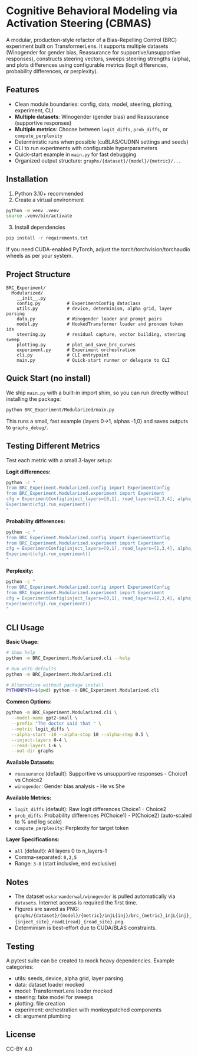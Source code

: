 # Cognitive Behavioral Modeling via Activation Steering (CBMAS)

A modular, production-style refactor of a Bias-Repelling Control (BRC) experiment built on TransformerLens. It supports multiple datasets (Winogender for gender bias, Reassurance for supportive/unsupportive responses), constructs steering vectors, sweeps steering strengths (alpha), and plots differences using configurable metrics (logit differences, probability differences, or perplexity).

## Features
- Clean module boundaries: config, data, model, steering, plotting, experiment, CLI
- **Multiple datasets**: Winogender (gender bias) and Reassurance (supportive responses)
- **Multiple metrics**: Choose between `logit_diffs`, `prob_diffs`, or `compute_perplexity`
- Deterministic runs when possible (cuBLAS/CUDNN settings and seeds)
- CLI to run experiments with configurable hyperparameters
- Quick-start example in `main.py` for fast debugging
- Organized output structure: `graphs/{dataset}/{model}/{metric}/...`

## Installation
1. Python 3.10+ recommended
2. Create a virtual environment
```bash
python -m venv .venv
source .venv/bin/activate
```
3. Install dependencies
```bash
pip install -r requirements.txt
```
If you need CUDA-enabled PyTorch, adjust the torch/torchvision/torchaudio wheels as per your system.

## Project Structure
```
BRC_Experiment/
  Modularized/
    __init__.py
    config.py          # ExperimentConfig dataclass
    utils.py           # device, determinism, alpha grid, layer parsing
    data.py            # Winogender loader and prompt pairs
    model.py           # HookedTransformer loader and pronoun token ids
    steering.py        # residual capture, vector building, steering sweep
    plotting.py        # plot_and_save_brc_curves
    experiment.py      # Experiment orchestration
    cli.py             # CLI entrypoint
    main.py            # Quick-start runner or delegate to CLI
```

## Quick Start (no install)
We ship `main.py` with a built-in import shim, so you can run directly without installing the package:
```bash
python BRC_Experiment/Modularized/main.py
```
This runs a small, fast example (layers 0→1, alphas -1,0) and saves outputs to `graphs_debug/`.

## Testing Different Metrics

Test each metric with a small 3-layer setup:

**Logit differences:**
```bash
python -c "
from BRC_Experiment.Modularized.config import ExperimentConfig
from BRC_Experiment.Modularized.experiment import Experiment
cfg = ExperimentConfig(inject_layers=[0,1], read_layers=[2,3,4], alpha_start=-5, alpha_stop=5, alpha_step=2.5, out_dir='test_logit', metric='logit_diffs')
Experiment(cfg).run_experiment()
"
```

**Probability differences:**
```bash
python -c "
from BRC_Experiment.Modularized.config import ExperimentConfig
from BRC_Experiment.Modularized.experiment import Experiment
cfg = ExperimentConfig(inject_layers=[0,1], read_layers=[2,3,4], alpha_start=-5, alpha_stop=5, alpha_step=2.5, out_dir='test_prob', metric='prob_diffs')
Experiment(cfg).run_experiment()
"
```

**Perplexity:**
```bash
python -c "
from BRC_Experiment.Modularized.config import ExperimentConfig
from BRC_Experiment.Modularized.experiment import Experiment
cfg = ExperimentConfig(inject_layers=[0,1], read_layers=[2,3,4], alpha_start=-5, alpha_stop=5, alpha_step=2.5, out_dir='test_perplexity', metric='compute_perplexity')
Experiment(cfg).run_experiment()
"
```

## CLI Usage

**Basic Usage:**
```bash
# Show help
python -m BRC_Experiment.Modularized.cli --help

# Run with defaults
python -m BRC_Experiment.Modularized.cli

# Alternative without package install
PYTHONPATH=$(pwd) python -m BRC_Experiment.Modularized.cli
```

**Common Options:**
```bash
python -m BRC_Experiment.Modularized.cli \
  --model-name gpt2-small \
  --prefix "The doctor said that " \
  --metric logit_diffs \
  --alpha-start -10 --alpha-stop 10 --alpha-step 0.5 \
  --inject-layers 0-4 \
  --read-layers 1-6 \
  --out-dir graphs
```

**Available Datasets:**
- `reassurance` (default): Supportive vs unsupportive responses - Choice1 vs Choice2
- `winogender`: Gender bias analysis - He vs She

**Available Metrics:**
- `logit_diffs` (default): Raw logit differences Choice1 - Choice2
- `prob_diffs`: Probability differences P(Choice1) - P(Choice2) (auto-scaled to % and log scale)
- `compute_perplexity`: Perplexity for target token

**Layer Specifications:**
- `all` (default): All layers 0 to n_layers-1
- Comma-separated: `0,2,5`
- Range: `3-8` (start inclusive, end exclusive)

## Notes
- The dataset `oskarvanderwal/winogender` is pulled automatically via `datasets`. Internet access is required the first time.
- Figures are saved as PNG: `graphs/{dataset}/{model}/{metric}/injL{inj}/brc_{metric}_injL{inj}_{inject_site}_readL{read}_{read_site}.png`.
- Determinism is best-effort due to CUDA/BLAS constraints.

## Testing
A pytest suite can be created to mock heavy dependencies. Example categories:
- utils: seeds, device, alpha grid, layer parsing
- data: dataset loader mocked
- model: TransformerLens loader mocked
- steering: fake model for sweeps
- plotting: file creation
- experiment: orchestration with monkeypatched components
- cli: argument plumbing

## License
CC-BY 4.0
